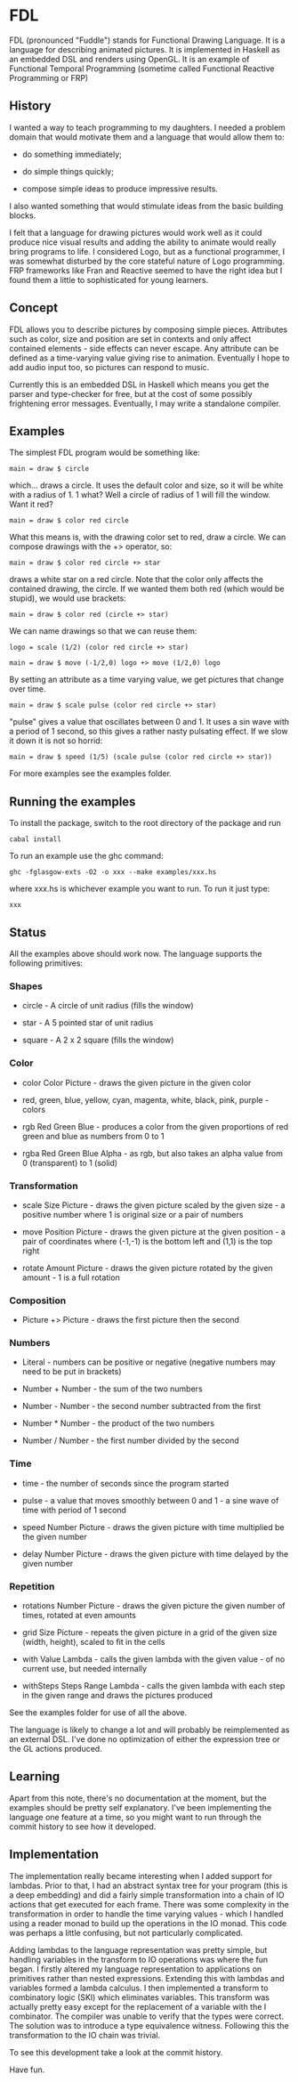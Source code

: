 # FDL

FDL (pronounced "Fuddle") stands for Functional Drawing Language. It is a language for describing animated pictures. It is implemented in Haskell as an embedded DSL and renders using OpenGL. It is an example of Functional Temporal Programming (sometime called Functional Reactive Programming or FRP)

## History

I wanted a way to teach programming to my daughters. I needed a problem domain that would motivate them and a language that would allow them to:

- do something immediately;

- do simple things quickly;

- compose simple ideas to produce impressive results.

I also wanted something that would stimulate ideas from the basic building blocks.

I felt that a language for drawing pictures would work well as it could produce nice visual results and adding the ability to animate would really bring programs to life. I considered Logo, but as a functional programmer, I was somewhat disturbed by the core stateful nature of Logo programming. FRP frameworks like Fran and Reactive seemed to have the right idea but I found them a little to sophisticated for young learners.

## Concept

FDL allows you to describe pictures by composing simple pieces. Attributes such as color, size and position are set in contexts and only affect contained elements - side effects can never escape. Any attribute can be defined as a time-varying value giving rise to animation. Eventually I hope to add audio input too, so pictures can respond to music.

Currently this is an embedded DSL in Haskell which means you get the parser and type-checker for free, but at the cost of some possibly frightening error messages. Eventually, I may write a standalone compiler.

## Examples

The simplest FDL program would be something like:

    main = draw $ circle

which... draws a circle. It uses the default color and size, so it will be white with a radius of 1. 1 what? Well a circle of radius of 1 will fill the window. Want it red?

    main = draw $ color red circle

What this means is, with the drawing color set to red, draw a circle. We can compose drawings with the +> operator, so:

    main = draw $ color red circle +> star

draws a white star on a red circle. Note that the color only affects the contained drawing, the circle. If we wanted them both red (which would be stupid), we would use brackets:

    main = draw $ color red (circle +> star)

We can name drawings so that we can reuse them:

    logo = scale (1/2) (color red circle +> star)

    main = draw $ move (-1/2,0) logo +> move (1/2,0) logo

By setting an attribute as a time varying value, we get pictures that change over time.

    main = draw $ scale pulse (color red circle +> star)

"pulse" gives a value that oscillates between 0 and 1. It uses a sin wave with a period of 1 second, so this gives a rather nasty pulsating effect. If we slow it down it is not so horrid:

    main = draw $ speed (1/5) (scale pulse (color red circle +> star))

For more examples see the examples folder.

## Running the examples

To install the package, switch to the root directory of the package and run

    cabal install

To run an example use the ghc command:

    ghc -fglasgow-exts -O2 -o xxx --make examples/xxx.hs

where xxx.hs is whichever example you want to run. To run it just type:

    xxx

## Status

All the examples above should work now. The language supports the following primitives:

### Shapes

- circle - A circle of unit radius (fills the window)

- star - A 5 pointed star of unit radius

- square - A 2 x 2 square (fills the window)

### Color

- color Color Picture - draws the given picture in the given color

- red, green, blue, yellow, cyan, magenta, white, black, pink, purple - colors

- rgb Red Green Blue - produces a color from the given proportions of red green and blue as numbers from 0 to 1

- rgba Red Green Blue Alpha - as rgb, but also takes an alpha value from 0 (transparent) to 1 (solid)

### Transformation

- scale Size Picture - draws the given picture scaled by the given size - a positive number where 1 is original size or a pair of numbers

- move Position Picture - draws the given picture at the given position - a pair of coordinates where (-1,-1) is the bottom left and (1,1) is the top right

- rotate Amount Picture - draws the given picture rotated by the given amount - 1 is a full rotation

### Composition

- Picture +> Picture - draws the first picture then the second

### Numbers

- Literal - numbers can be positive or negative (negative numbers may need to be put in brackets)

- Number + Number - the sum of the two numbers

- Number - Number - the second number subtracted from the first

- Number * Number - the product of the two numbers

- Number / Number - the first number divided by the second

### Time

- time - the number of seconds since the program started

- pulse - a value that moves smoothly between 0 and 1 - a sine wave of time with period of 1 second

- speed Number Picture - draws the given picture with time multiplied be the given number

- delay Number Picture - draws the given picture with time delayed by the given number

### Repetition

- rotations Number Picture - draws the given picture the given number of times, rotated at even amounts

- grid Size Picture - repeats the given picture in a grid of the given size (width, height), scaled to fit in the cells

- with Value Lambda - calls the given lambda with the given value - of no current use, but needed internally

- withSteps Steps Range Lambda - calls the given lambda with each step in the given range and draws the pictures produced

See the examples folder for use of all the above.

The language is likely to change a lot and will probably be reimplemented as an external DSL. I've done no optimization of either the expression tree or the GL actions produced.

## Learning

Apart from this note, there's no documentation at the moment, but the examples should be pretty self explanatory. I've been implementing the language one feature at a time, so you might want to run through the commit history to see how it developed.

## Implementation

The implementation really became interesting when I added support for lambdas. Prior to that, I had an abstract syntax tree for your program (this is a deep embedding) and did a fairly simple transformation into a chain of IO actions that get executed for each frame. There was some complexity in the transformation in order to handle the time varying values - which I handled using a reader monad to build up the operations in the IO monad. This code was perhaps a little confusing, but not particularly complicated.

Adding lambdas to the language representation was pretty simple, but handling variables in the transform to IO operations was where the fun began. I firstly altered my language representation to applications on primitives rather than nested expressions. Extending this with lambdas and variables formed a lambda calculus. I then implemented a transform to combinatory logic (SKI) which eliminates variables. This transform was actually pretty easy except for the replacement of a variable with the I combinator. The compiler was unable to verify that the types were correct. The solution was to introduce a type equivalence witness. Following this the transformation to the IO chain was trivial.

To see this development take a look at the commit history.


Have fun.
